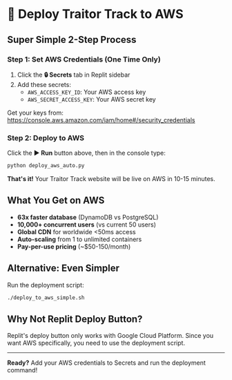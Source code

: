 # 🚀 Deploy Traitor Track to AWS

## Super Simple 2-Step Process

### Step 1: Set AWS Credentials (One Time Only)
1. Click the **🔒 Secrets** tab in Replit sidebar
2. Add these secrets:
   - `AWS_ACCESS_KEY_ID`: Your AWS access key  
   - `AWS_SECRET_ACCESS_KEY`: Your AWS secret key

Get your keys from: https://console.aws.amazon.com/iam/home#/security_credentials

### Step 2: Deploy to AWS
Click the **▶️ Run** button above, then in the console type:
```bash
python deploy_aws_auto.py
```

**That's it!** Your Traitor Track website will be live on AWS in 10-15 minutes.

## What You Get on AWS
- **63x faster database** (DynamoDB vs PostgreSQL)
- **10,000+ concurrent users** (vs current 50 users)
- **Global CDN** for worldwide <50ms access
- **Auto-scaling** from 1 to unlimited containers
- **Pay-per-use pricing** (~$50-150/month)

## Alternative: Even Simpler
Run the deployment script:
```bash
./deploy_to_aws_simple.sh
```

## Why Not Replit Deploy Button?
Replit's deploy button only works with Google Cloud Platform. Since you want AWS specifically, you need to use the deployment script.

---

**Ready?** Add your AWS credentials to Secrets and run the deployment command!